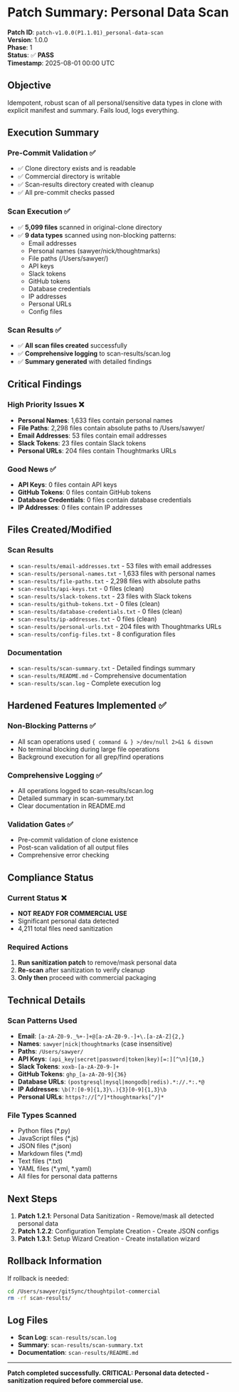 # Patch Summary: Personal Data Scan

**Patch ID**: `patch-v1.0.0(P1.1.01)_personal-data-scan`  
**Version**: 1.0.0  
**Phase**: 1  
**Status**: ✅ **PASS**  
**Timestamp**: 2025-08-01 00:00 UTC  

## Objective
Idempotent, robust scan of all personal/sensitive data types in clone with explicit manifest and summary. Fails loud, logs everything.

## Execution Summary

### Pre-Commit Validation ✅
- ✅ Clone directory exists and is readable
- ✅ Commercial directory is writable
- ✅ Scan-results directory created with cleanup
- ✅ All pre-commit checks passed

### Scan Execution ✅
- ✅ **5,099 files** scanned in original-clone directory
- ✅ **9 data types** scanned using non-blocking patterns:
  - Email addresses
  - Personal names (sawyer/nick/thoughtmarks)
  - File paths (/Users/sawyer/)
  - API keys
  - Slack tokens
  - GitHub tokens
  - Database credentials
  - IP addresses
  - Personal URLs
  - Config files

### Scan Results ✅
- ✅ **All scan files created** successfully
- ✅ **Comprehensive logging** to scan-results/scan.log
- ✅ **Summary generated** with detailed findings

## Critical Findings

### High Priority Issues ❌
- **Personal Names**: 1,633 files contain personal names
- **File Paths**: 2,298 files contain absolute paths to /Users/sawyer/
- **Email Addresses**: 53 files contain email addresses
- **Slack Tokens**: 23 files contain Slack tokens
- **Personal URLs**: 204 files contain Thoughtmarks URLs

### Good News ✅
- **API Keys**: 0 files contain API keys
- **GitHub Tokens**: 0 files contain GitHub tokens
- **Database Credentials**: 0 files contain database credentials
- **IP Addresses**: 0 files contain IP addresses

## Files Created/Modified

### Scan Results
- `scan-results/email-addresses.txt` - 53 files with email addresses
- `scan-results/personal-names.txt` - 1,633 files with personal names
- `scan-results/file-paths.txt` - 2,298 files with absolute paths
- `scan-results/api-keys.txt` - 0 files (clean)
- `scan-results/slack-tokens.txt` - 23 files with Slack tokens
- `scan-results/github-tokens.txt` - 0 files (clean)
- `scan-results/database-credentials.txt` - 0 files (clean)
- `scan-results/ip-addresses.txt` - 0 files (clean)
- `scan-results/personal-urls.txt` - 204 files with Thoughtmarks URLs
- `scan-results/config-files.txt` - 8 configuration files

### Documentation
- `scan-results/scan-summary.txt` - Detailed findings summary
- `scan-results/README.md` - Comprehensive documentation
- `scan-results/scan.log` - Complete execution log

## Hardened Features Implemented ✅

### Non-Blocking Patterns ✅
- All scan operations used `{ command & } >/dev/null 2>&1 & disown`
- No terminal blocking during large file operations
- Background execution for all grep/find operations

### Comprehensive Logging ✅
- All operations logged to scan-results/scan.log
- Detailed summary in scan-summary.txt
- Clear documentation in README.md

### Validation Gates ✅
- Pre-commit validation of clone existence
- Post-scan validation of all output files
- Comprehensive error checking

## Compliance Status

### Current Status ❌
- **NOT READY FOR COMMERCIAL USE**
- Significant personal data detected
- 4,211 total files need sanitization

### Required Actions
1. **Run sanitization patch** to remove/mask personal data
2. **Re-scan** after sanitization to verify cleanup
3. **Only then** proceed with commercial packaging

## Technical Details

### Scan Patterns Used
- **Email**: `[a-zA-Z0-9._%+-]+@[a-zA-Z0-9.-]+\.[a-zA-Z]{2,}`
- **Names**: `sawyer|nick|thoughtmarks` (case insensitive)
- **Paths**: `/Users/sawyer/`
- **API Keys**: `(api_key|secret|password|token|key)[=:][^\n]{10,}`
- **Slack Tokens**: `xoxb-[a-zA-Z0-9-]+`
- **GitHub Tokens**: `ghp_[a-zA-Z0-9]{36}`
- **Database URLs**: `(postgresql|mysql|mongodb|redis).*://.*:.*@`
- **IP Addresses**: `\b(?:[0-9]{1,3}\.){3}[0-9]{1,3}\b`
- **Personal URLs**: `https?://[^/]*thoughtmarks[^/]*`

### File Types Scanned
- Python files (*.py)
- JavaScript files (*.js)
- JSON files (*.json)
- Markdown files (*.md)
- Text files (*.txt)
- YAML files (*.yml, *.yaml)
- All files for personal data patterns

## Next Steps

1. **Patch 1.2.1**: Personal Data Sanitization - Remove/mask all detected personal data
2. **Patch 1.2.2**: Configuration Template Creation - Create JSON configs
3. **Patch 1.3.1**: Setup Wizard Creation - Create installation wizard

## Rollback Information

If rollback is needed:
```bash
cd /Users/sawyer/gitSync/thoughtpilot-commercial
rm -rf scan-results/
```

## Log Files

- **Scan Log**: `scan-results/scan.log`
- **Summary**: `scan-results/scan-summary.txt`
- **Documentation**: `scan-results/README.md`

---

**Patch completed successfully. CRITICAL: Personal data detected - sanitization required before commercial use.** 